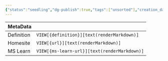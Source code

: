 ```yaml
---
{"status":"seedling","dg-publish":true,"tags":["unsorted"],"creation_date":"2024-05-10 14:25","definition":"undefined","ms-learn-url":"undefined","url":"undefined","aliases":null,"permalink":"/unsorted/jupyter-notebooks/","dgPassFrontmatter":true}
---
```



| MetaData   |                                              |
| ---------- | -------------------------------------------- |
| Definition | `VIEW[{definition}][text(renderMarkdown)]`   |
| Homesite   | `VIEW[{url}][text(renderMarkdown)]`          |
| MS Learn   | `VIEW[{ms-learn-url}][text(renderMarkdown)]` |
